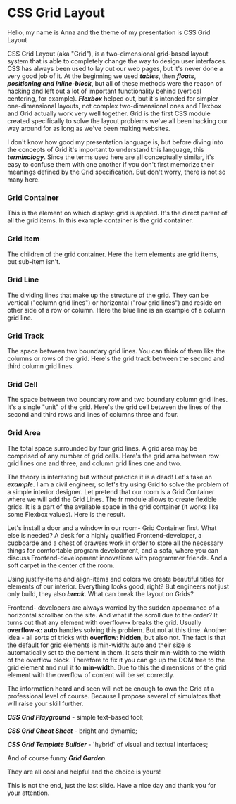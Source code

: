 CSS Grid Layout
==================
Hello, my name is Anna and the theme of my presentation is CSS Grid Layout

CSS Grid Layout (aka "Grid"), is a two-dimensional grid-based layout system that is able to completely change the way to design user interfaces. CSS has always been used to lay out our web pages, but it's never done a very good job of it. At the beginning we used ***tables***, then ***floats***, ***positioning and inline-block***, but all of these methods were the reason of hacking and left out a lot of important functionality behind (vertical centering, for example). ***Flexbox*** helped out, but it's intended for simpler one-dimensional layouts, not complex two-dimensional ones and Flexbox and Grid actually work very well together. Grid is the first CSS module created specifically to solve the layout problems we've all been hacking our way around for as long as we've been making websites.

I don't know how good my presentation language is, but before diving into the concepts of Grid it's important to understand this language, this ***terminology***. Since the terms used here are all conceptually similar, it's easy to confuse them with one another if you don't first memorize their meanings defined by the Grid specification. But don't worry, there is not so many here.

### Grid Container
This is the element on which display: grid is applied. It's the direct parent of all the grid items. In this example container is the grid container.

### Grid Item
The children of the grid container. Here the item elements are grid items, but sub-item isn't.
 
### Grid Line
The dividing lines that make up the structure of the grid. They can be vertical ("column grid lines") or horizontal ("row grid lines") and reside on other side of a row or column. Here the blue line is an example of a column grid line.

### Grid Track
The space between two boundary grid lines. You can think of them like the columns or rows of the grid. Here's the grid track between the second and third column grid lines.

### Grid Cell
The space between two boundary row and two boundary column grid lines. It's a single "unit" of the grid. Here's the grid cell between the lines of the second and third rows and lines of columns three and four.

### Grid Area
The total space surrounded by four grid lines. A grid area may be comprised of any number of grid cells. Here's the grid area between row grid lines one and three, and column grid lines one and two.

The theory is interesting but without practice it is a dead! Let's take an ***example***. I am a civil engineer, so let's try using Grid to solve the problem of a simple interior designer. Let pretend that our room is a Grid Container where we will add the Grid Lines. The fr module allows to create flexible grids. It is a part of the available space in the grid container (it works like some Flexbox values). Here is the result.

Let's install a door and a window in our room- Grid Container first.
What else is needed? A desk for a highly qualified Frontend-developer, a cupboarde and a chest of drawers work in order to store all the necessary things for comfortable program development, and a sofa, where you can discuss Frontend-development innovations with programmer friends. And a soft carpet in the center of the room.

Using justify-items and align-items and colors we create beautiful titles for elements of our interior.
Everything looks good, right? But engineers not just only build, they also ***break***. What can break the layout on Grids?

Frontend- developers are always worried by the sudden appearance of a horizontal scrollbar on the site. And what if the scroll due to the order? It turns out that any element with overflow-x breaks the grid. Usually **overflow-x: auto** handles solving this problem. But not at this time. Another idea - all sorts of tricks with **overflow: hidden**, but also not. The fact is that the default for grid elements is min-width: auto and their size is automatically set to the content in them. It sets their min-width to the width of the overflow block. Therefore to fix it you can go up the DOM tree to the grid element and null it to **min-width**.
Due to this the dimensions of the grid element with the overflow of content will be set correctly.

The information heard and seen will not be enough to own the Grid at a professional level of course. Because I propose several of simulators that will raise your skill further.

***CSS Grid Playground*** - simple text-based tool;

***CSS Grid Cheat Sheet*** - bright and dynamic;

***CSS Grid Template Builder*** - 'hybrid' of visual and textual interfaces;

And of course funny ***Grid Garden***.

They are all cool and helpful and the choice is yours! 

This is not the end, just the last slide.
Have a nice day and thank you for your attention.
